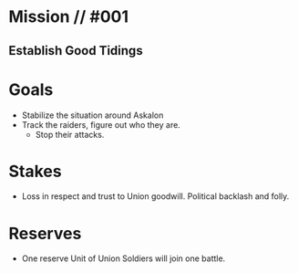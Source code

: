 # Mission // #001
## Establish Good Tidings
# Goals
- Stabilize the situation around Askalon
- Track the raiders, figure out who they are.
  - Stop their attacks.

# Stakes
- Loss in respect and trust to Union goodwill. Political backlash and folly.

# Reserves
- One reserve Unit of Union Soldiers will join one battle.

